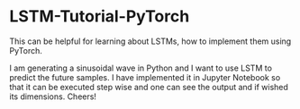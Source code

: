 # LSTM-Tutorial-PyTorch
This can be helpful for learning about LSTMs, how to implement them using PyTorch.

I am generating a sinusoidal wave in Python and I want to use LSTM to predict the future samples. I have implemented it in Jupyter Notebook so that it can be executed step wise and one can see the output and if wished its dimensions. Cheers!
